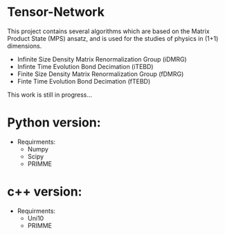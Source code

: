 # Tensor-Network
This project contains several algorithms which are based on the Matrix Product State (MPS) ansatz, and is used for the studies of physics in (1+1) dimensions. 

* Infinite Size Density Matrix Renormalization Group (iDMRG)
* Infinte Time Evolution Bond Decimation (iTEBD)
* Finite Size Density Matrix Renormalization Group (fDMRG)
* Finte Time Evolution Bond Decimation (fTEBD)

This work is still in progress...

# Python version:

  * Requirments:
    * Numpy
    * Scipy
    * PRIMME

# c++ version:

  * Requirments:
    * Uni10
    * PRIMME
